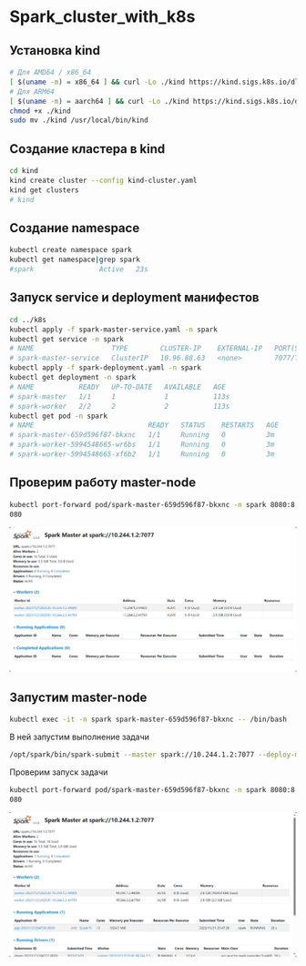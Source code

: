 # Spark_cluster_with_k8s
## Установка kind
```bash
# Для AMD64 / x86_64
[ $(uname -m) = x86_64 ] && curl -Lo ./kind https://kind.sigs.k8s.io/dl/v0.20.0/kind-linux-amd64
# Для ARM64
[ $(uname -m) = aarch64 ] && curl -Lo ./kind https://kind.sigs.k8s.io/dl/v0.20.0/kind-linux-arm64
chmod +x ./kind
sudo mv ./kind /usr/local/bin/kind
```
## Создание кластера в kind
```bash
cd kind 
kind create cluster --config kind-cluster.yaml
kind get clusters
# kind
```
## Создание namespace
```bash
kubectl create namespace spark
kubectl get namespace|grep spark
#spark                Active   23s
```
## Запуск service и deployment манифестов
```bash
cd ../k8s
kubectl apply -f spark-master-service.yaml -n spark
kubectl get service -n spark
# NAME                   TYPE        CLUSTER-IP    EXTERNAL-IP   PORT(S)    AGE
# spark-master-service   ClusterIP   10.96.88.63   <none>        7077/TCP   66s
kubectl apply -f spark-deployment.yaml -n spark
kubectl get deployment -n spark
# NAME           READY   UP-TO-DATE   AVAILABLE   AGE
# spark-master   1/1     1            1           113s
# spark-worker   2/2     2            2           113s
kubectl get pod -n spark
# NAME                            READY   STATUS    RESTARTS   AGE
# spark-master-659d596f87-bkxnc   1/1     Running   0          3m
# spark-worker-5994548665-wr6bs   1/1     Running   0          3m
# spark-worker-5994548665-xf6b2   1/1     Running   0          3m
```
## Проверим работу master-node
```bash
kubectl port-forward pod/spark-master-659d596f87-bkxnc -n spark 8080:8
080
```
![alt text](./images/spark-master.png)
## Запустим master-node
```bash
kubectl exec -it -n spark spark-master-659d596f87-bkxnc -- /bin/bash
```
В ней запустим выполнение задачи
```bash
/opt/spark/bin/spark-submit --master spark://10.244.1.2:7077 --deploy-mode cluster --class org.apache.spark.examples.SparkPi /opt/spark/examples/jars/spark-examples_2.12-3.5.0.jar 100000
```
Проверим запуск задачи
```bash
kubectl port-forward pod/spark-master-659d596f87-bkxnc -n spark 8080:8
080
```
![alt text](./images/spark-master-new.png)
